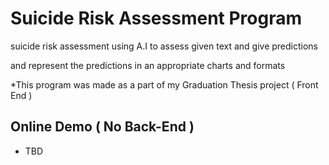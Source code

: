 # Suicide Risk Assessment Program

suicide risk assessment  using A.I to assess given text and give predictions


and represent the predictions in an appropriate charts and formats


*This program was made as a part of my Graduation Thesis project ( Front End )

## Online Demo ( No Back-End )
- TBD
